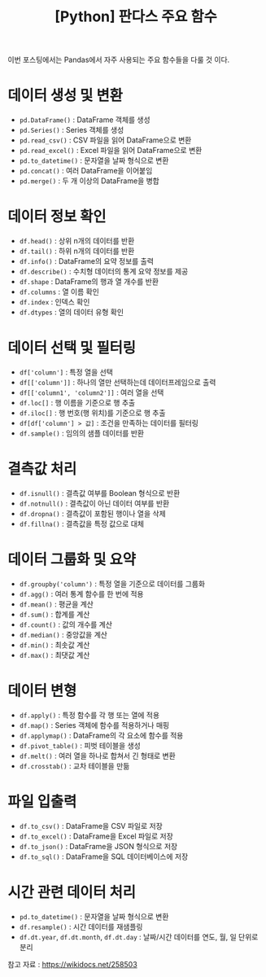 ﻿---
layout: post
title:  "[Python] 판다스 주요 함수" 
#subtitle: 
tags: [pandas]
categories: Python
---

이번 포스팅에서는  Pandas에서 자주 사용되는 주요 함수들을 다룰 것 이다.
# 데이터 생성 및 변환
- `pd.DataFrame()` : DataFrame 객체를 생성
- `pd.Series()` : Series 객체를 생성
- `pd.read_csv()` : CSV 파일을 읽어 DataFrame으로 변환
- `pd.read_excel()` : Excel 파일을 읽어 DataFrame으로 변환
- `pd.to_datetime()` : 문자열을 날짜 형식으로 변환
- `pd.concat()` : 여러 DataFrame을 이어붙임
- `pd.merge()` : 두 개 이상의 DataFrame을 병합

# 데이터 정보 확인
- `df.head()` : 상위 n개의 데이터를 반환
- `df.tail()` : 하위 n개의 데이터를 반환
- `df.info()` : DataFrame의 요약 정보를 출력
- `df.describe()` : 수치형 데이터의 통계 요약 정보를 제공
- `df.shape` : DataFrame의 행과 열 개수를 반환
- `df.columns` : 열 이름 확인
- `df.index` : 인덱스 확인
-  `df.dtypes` : 열의 데이터 유형 확인

# 데이터 선택 및 필터링
- `df['column']` : 특정 열을 선택
- `df[['column']]` : 하나의 열만 선택하는데 데이터프레임으로 출력
- `df[['column1', 'column2']]` : 여러 열을 선택
- `df.loc[]` : 행 이름을 기준으로 행 추출
- `df.iloc[]` : 행 번호(행 위치)를 기준으로 행 추출
- `df[df['column'] > 값]` : 조건을 만족하는 데이터를 필터링
- `df.sample()` : 임의의 샘플 데이터를 반환

# 결측값 처리
- `df.isnull()` : 결측값 여부를 Boolean 형식으로 반환
- `df.notnull()` : 결측값이 아닌 데이터 여부를 반환
- `df.dropna()` : 결측값이 포함된 행이나 열을 삭제
- `df.fillna()` : 결측값을 특정 값으로 대체

# 데이터 그룹화 및 요약
- `df.groupby('column')` : 특정 열을 기준으로 데이터를 그룹화
- `df.agg()` : 여러 통계 함수를 한 번에 적용
- `df.mean()` : 평균을 계산
- `df.sum()` : 합계를 계산
- `df.count()` : 값의 개수를 계산
- `df.median()` : 중앙값을 계산
- `df.min()` : 최솟값 계산
- `df.max()` : 최댓값 계산

# 데이터 변형
- `df.apply()` : 특정 함수를 각 행 또는 열에 적용
- `df.map()` : Series 객체에 함수를 적용하거나 매핑
- `df.applymap()` : DataFrame의 각 요소에 함수를 적용
- `df.pivot_table()` : 피벗 테이블을 생성
- `df.melt()` : 여러 열을 하나로 합쳐서 긴 형태로 변환
- `df.crosstab()` : 교차 테이블을 만듦

# 파일 입출력
- `df.to_csv()` : DataFrame을 CSV 파일로 저장
- `df.to_excel()` : DataFrame을 Excel 파일로 저장
- `df.to_json()` : DataFrame을 JSON 형식으로 저장
- `df.to_sql()` : DataFrame을 SQL 데이터베이스에 저장

# 시간 관련 데이터 처리
- `pd.to_datetime()` : 문자열을 날짜 형식으로 변환
- `df.resample()` : 시간 데이터를 재샘플링
- `df.dt.year`, `df.dt.month`, `df.dt.day` : 날짜/시간 데이터를 연도, 월, 일 단위로 분리

참고 자료 : https://wikidocs.net/258503

